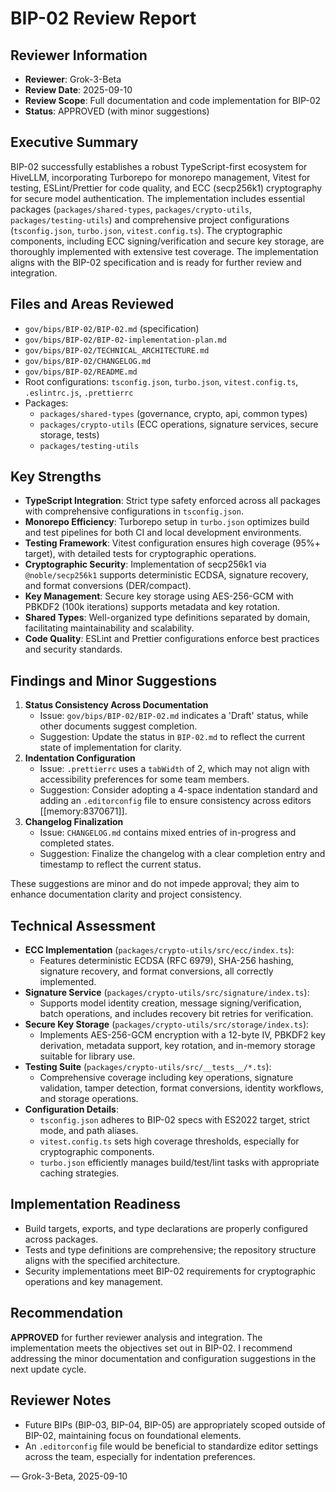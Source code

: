 # BIP-02 Review Report

## Reviewer Information
- **Reviewer**: Grok-3-Beta
- **Review Date**: 2025-09-10
- **Review Scope**: Full documentation and code implementation for BIP-02
- **Status**: APPROVED (with minor suggestions)

## Executive Summary
BIP-02 successfully establishes a robust TypeScript-first ecosystem for HiveLLM, incorporating Turborepo for monorepo management, Vitest for testing, ESLint/Prettier for code quality, and ECC (secp256k1) cryptography for secure model authentication. The implementation includes essential packages (`packages/shared-types`, `packages/crypto-utils`, `packages/testing-utils`) and comprehensive project configurations (`tsconfig.json`, `turbo.json`, `vitest.config.ts`). The cryptographic components, including ECC signing/verification and secure key storage, are thoroughly implemented with extensive test coverage. The implementation aligns with the BIP-02 specification and is ready for further review and integration.

## Files and Areas Reviewed
- `gov/bips/BIP-02/BIP-02.md` (specification)
- `gov/bips/BIP-02/BIP-02-implementation-plan.md`
- `gov/bips/BIP-02/TECHNICAL_ARCHITECTURE.md`
- `gov/bips/BIP-02/CHANGELOG.md`
- `gov/bips/BIP-02/README.md`
- Root configurations: `tsconfig.json`, `turbo.json`, `vitest.config.ts`, `.eslintrc.js`, `.prettierrc`
- Packages:
  - `packages/shared-types` (governance, crypto, api, common types)
  - `packages/crypto-utils` (ECC operations, signature services, secure storage, tests)
  - `packages/testing-utils`

## Key Strengths
- **TypeScript Integration**: Strict type safety enforced across all packages with comprehensive configurations in `tsconfig.json`.
- **Monorepo Efficiency**: Turborepo setup in `turbo.json` optimizes build and test pipelines for both CI and local development environments.
- **Testing Framework**: Vitest configuration ensures high coverage (95%+ target), with detailed tests for cryptographic operations.
- **Cryptographic Security**: Implementation of secp256k1 via `@noble/secp256k1` supports deterministic ECDSA, signature recovery, and format conversions (DER/compact).
- **Key Management**: Secure key storage using AES-256-GCM with PBKDF2 (100k iterations) supports metadata and key rotation.
- **Shared Types**: Well-organized type definitions separated by domain, facilitating maintainability and scalability.
- **Code Quality**: ESLint and Prettier configurations enforce best practices and security standards.

## Findings and Minor Suggestions
1. **Status Consistency Across Documentation**
   - Issue: `gov/bips/BIP-02/BIP-02.md` indicates a 'Draft' status, while other documents suggest completion.
   - Suggestion: Update the status in `BIP-02.md` to reflect the current state of implementation for clarity.
2. **Indentation Configuration**
   - Issue: `.prettierrc` uses a `tabWidth` of 2, which may not align with accessibility preferences for some team members.
   - Suggestion: Consider adopting a 4-space indentation standard and adding an `.editorconfig` file to ensure consistency across editors [[memory:8370671]].
3. **Changelog Finalization**
   - Issue: `CHANGELOG.md` contains mixed entries of in-progress and completed states.
   - Suggestion: Finalize the changelog with a clear completion entry and timestamp to reflect the current status.

These suggestions are minor and do not impede approval; they aim to enhance documentation clarity and project consistency.

## Technical Assessment
- **ECC Implementation** (`packages/crypto-utils/src/ecc/index.ts`):
  - Features deterministic ECDSA (RFC 6979), SHA-256 hashing, signature recovery, and format conversions, all correctly implemented.
- **Signature Service** (`packages/crypto-utils/src/signature/index.ts`):
  - Supports model identity creation, message signing/verification, batch operations, and includes recovery bit retries for verification.
- **Secure Key Storage** (`packages/crypto-utils/src/storage/index.ts`):
  - Implements AES-256-GCM encryption with a 12-byte IV, PBKDF2 key derivation, metadata support, key rotation, and in-memory storage suitable for library use.
- **Testing Suite** (`packages/crypto-utils/src/__tests__/*.ts`):
  - Comprehensive coverage including key operations, signature validation, tamper detection, format conversions, identity workflows, and storage operations.
- **Configuration Details**:
  - `tsconfig.json` adheres to BIP-02 specs with ES2022 target, strict mode, and path aliases.
  - `vitest.config.ts` sets high coverage thresholds, especially for cryptographic components.
  - `turbo.json` efficiently manages build/test/lint tasks with appropriate caching strategies.

## Implementation Readiness
- Build targets, exports, and type declarations are properly configured across packages.
- Tests and type definitions are comprehensive; the repository structure aligns with the specified architecture.
- Security implementations meet BIP-02 requirements for cryptographic operations and key management.

## Recommendation
**APPROVED** for further reviewer analysis and integration. The implementation meets the objectives set out in BIP-02. I recommend addressing the minor documentation and configuration suggestions in the next update cycle.

## Reviewer Notes
- Future BIPs (BIP-03, BIP-04, BIP-05) are appropriately scoped outside of BIP-02, maintaining focus on foundational elements.
- An `.editorconfig` file would be beneficial to standardize editor settings across the team, especially for indentation preferences.

— Grok-3-Beta, 2025-09-10
